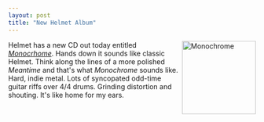 ```yaml
---
layout: post
title: "New Helmet Album"
---
```


<p><a href="http://www.amazon.com/gp/product/B000G6BNRM/ref=sr_11_1/104-0153779-4743937?ie=UTF8" target="_blank"><img alt="Monochrome" src="http://ec1.images-amazon.com/images/P/B000G6BNRM.01._AA240_SCLZZZZZZZ_V66888264_.jpg" width="150" align="right" /></a>Helmet has a new CD out today entitled <a href="http://www.amazon.com/gp/product/B000G6BNRM/ref=sr_11_1/104-0153779-4743937?ie=UTF8" target="_blank"><em>Monocrhome</em></a>. Hands down it sounds like classic Helmet. Think along the lines of a more polished <em>Meantime</em> and that's what <em>Monochrome</em> sounds like. Hard, indie metal. Lots of syncopated odd-time guitar riffs over 4/4 drums. Grinding distortion and shouting. It's like home for my ears.</p>

